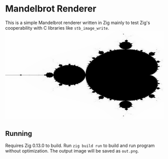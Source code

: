 # Mandelbrot Renderer

This is a simple Mandelbrot renderer written in Zig mainly to test Zig's cooperability with C libraries like `stb_image_write`.
![Mandelbrot Set](out.png)

## Running
Requires Zig 0.13.0 to build. Run `zig build run` to build and run program without optimization. The output image will be saved as `out.png`.